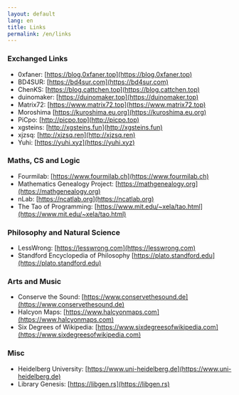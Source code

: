 ```yaml
---
layout: default
lang: en
title: Links
permalink: /en/links
---
```


### Exchanged Links

- 0xfaner: [https://blog.0xfaner.top](https://blog.0xfaner.top)
- BD4SUR: [https://bd4sur.com](https://bd4sur.com)
- ChenKS: [https://blog.cattchen.top](https://blog.cattchen.top)
- duinomaker: [https://duinomaker.top](https://duinomaker.top)
- Matrix72: [https://www.matrix72.top](https://www.matrix72.top)
- Moroshima [https://kuroshima.eu.org](https://kuroshima.eu.org)
- PiCpo: [http://picpo.top](http://picpo.top)
- xgsteins: [http://xgsteins.fun](http://xgsteins.fun)
- xjzsq: [http://xjzsq.ren](http://xjzsq.ren)
- Yuhi: [https://yuhi.xyz](https://yuhi.xyz)

### Maths, CS and Logic

- Fourmilab: [https://www.fourmilab.ch](https://www.fourmilab.ch)
- Mathematics Genealogy Project: [https://mathgenealogy.org](https://mathgenealogy.org)
- nLab: [https://ncatlab.org](https://ncatlab.org)
- The Tao of Programming: [https://www.mit.edu/~xela/tao.html](https://www.mit.edu/~xela/tao.html)

### Philosophy and Natural Science

- LessWrong: [https://lesswrong.com](https://lesswrong.com)
- Standford Encyclopedia of Philosophy [https://plato.standford.edu](https://plato.standford.edu)

### Arts and Music

- Conserve the Sound: [https://www.conservethesound.de](https://www.conservethesound.de)
- Halcyon Maps: [https://www.halcyonmaps.com](https://www.halcyonmaps.com)
- Six Degrees of Wikipedia: [https://www.sixdegreesofwikipedia.com](https://www.sixdegreesofwikipedia.com)

### Misc

- Heidelberg University: [https://www.uni-heidelberg.de](https://www.uni-heidelberg.de)
- Library Genesis: [https://libgen.rs](https://libgen.rs)